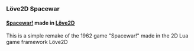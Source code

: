### Löve2D Spacewar
#### [Spacewar!](https://en.wikipedia.org/wiki/Spacewar!) made in [Löve2D](https://love2d.org/)

This is a simple remake of the 1962 game "Spacewar!" made in the 2D Lua game framework Löve2D
